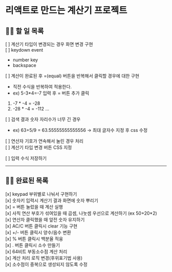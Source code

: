 # 리액트로 만드는 계산기 프로젝트

## 🙋‍♀️ 할 일 목록  
[ ] 계산기 타입이 변경되는 경우 화면 변경 구현  
[ ] keydown event  
* number key
* backspace

[ ] 계산이 완료된 후 =(equal) 버튼을 반복해서 클릭할 경우에 대한 구현  
  * 직전 수식을 반복하여 적용한다.  
  * ex) 5-3*4=-7 입력 후 = 버튼 추가 클릭  
  1) -7 * -4 = -28   
  2) -28 * -4 = -112 ...  

[ ] 검색 결과 숫자 자리수가 너무 긴 경우  
  * ex) 63+5/9 = 63.55555555555556
  -> 최대 글자수 지정 후 css 수정

[ ] 연산자 기호가 연속해서 눌린 경우 처리  
[ ] 계산기 타입 변경 버튼 CSS 지정  
  
[ ] 입력 수식 저장하기

<hr>  
  
  
## 🙆‍♀️ 완료된 목록  
[x] keypad 부위별로 나눠서 구현하기  
[x] 숫자키 입력시 계산기 결과 화면에 숫자 뿌리기  
[x] = 버튼 눌렀을 때 계산 실행  
[x] 사칙 연산 부호가 섞여있을 때 곱셈, 나눗셈 우선으로 계산하기 (ex 50+20*2)  
[x] 연산자 클릭했을 때 앞전 숫자 유지하기  
[x] AC/C 버튼 클릭시 clear 기능 구현  
[x] +/- 버튼 클릭시 양수/음수 변환  
[x] % 버튼 클릭시 백분율 적융  
[x] . 버튼 클릭시 소수 만들기  
[x] 64비트 부동소수점 계산 처리  
[x] 계산 처리 로직 변경(후위표기법 사용)  
[x] 소수점이 중복으로 생성되지 않도록 수정